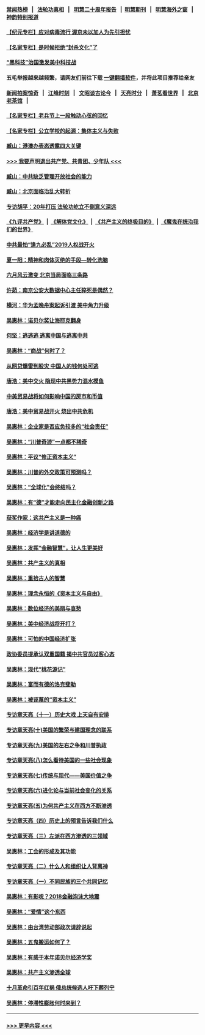 #### [禁闻热榜](热点新闻.md?=0)  &nbsp;&nbsp;|&nbsp;&nbsp; [法轮功真相](https://github.com/gfw-breaker/truth/blob/master/README.md?=0) &nbsp;&nbsp;|&nbsp;&nbsp; [明慧二十周年报告](https://github.com/gfw-breaker/mh-reports/blob/master/README.md?=0) &nbsp;&nbsp;|&nbsp;&nbsp;[明慧期刊](https://github.com/gfw-breaker/mh-qikan) &nbsp;&nbsp;|&nbsp;&nbsp; [明慧海外之窗](https://github.com/gfw-breaker/mh-news/blob/master/README.md?=0) &nbsp;&nbsp;|&nbsp;&nbsp; [神韵特别报道](https://github.com/gfw-breaker/mh-news/blob/master/shenyun.md?=0)
#### [【纪元专栏】应对病毒流行 渥京未以加人为先引担忧](../pages/nsc423/n11875714.md?t=02261931) 
#### [【名家专栏】是时候拒绝“封杀文化”了](../pages/nsc423/n11814093.md?t=02261931) 
#### [“黑科技”治国激发美中科技战](../pages/nsc423/n11638056.md?t=02261931) 
#### 五毛举报越来越频繁，请网友们前往下载 [一键翻墙软件](https://github.com/gfw-breaker/ssr-accounts)，并将此项目推荐给亲友
#### [新闻拍案惊奇](https://github.com/gfw-breaker/banned-news/blob/master/pages/link4.md) &nbsp;&nbsp;|&nbsp;&nbsp; [江峰时刻](https://github.com/gfw-breaker/banned-news/blob/master/pages/link4.md) &nbsp;&nbsp;|&nbsp;&nbsp; [文昭谈古论今](https://github.com/gfw-breaker/banned-news/blob/master/pages/link4.md) &nbsp;&nbsp;|&nbsp;&nbsp; [天亮时分](https://github.com/gfw-breaker/banned-news/blob/master/pages/link4.md) &nbsp;&nbsp;|&nbsp;&nbsp; [萧茗看世界](https://github.com/gfw-breaker/banned-news/blob/master/pages/link4.md) &nbsp;&nbsp;|&nbsp;&nbsp; [北京老茶馆](https://github.com/gfw-breaker/banned-news/blob/master/pages/link4.md) &nbsp;&nbsp;|&nbsp;&nbsp; 
#### [【名家专栏】老兵节上一段触动心弦的回忆](../pages/nsc423/n11646016.md?t=02261931) 
#### [【名家专栏】公立学校的起源：集体主义与失败](../pages/nsc423/n11601833.md?t=02261931) 
#### [臧山：港澳办表态透露四大关键](../pages/nsc423/n11421628.md?t=02261931) 
#### [>>> 我要声明退出共产党、共青团、少年队 <<<](https://github.com/begood0513/goodnews/blob/master/quit/letter.md) 
#### [臧山：中共缺乏管理开放社会的能力](../pages/nsc423/n11407457.md?t=02261931) 
#### [臧山：北京面临治乱大转折](../pages/nsc423/n11406895.md?t=02261931) 
#### [专访胡平：20年打压 法轮功屹立不倒意义深远](../pages/nsc423/n11398800.md?t=02261931) 
#### [《九评共产党》](https://github.com/begood0513/9ping.md/blob/master/README.md) &nbsp;|&nbsp; [《解体党文化》](../../../../jtdwh.md/blob/master/README.md)  &nbsp;|&nbsp; [《共产主义的终极目的》](../../../../gczydzjmd.md/blob/master/README.md) &nbsp;|&nbsp; [《魔鬼在统治我们的世界》](../../../../mgztzwmdsj.md/blob/master/README.md) 
#### [中共最怕“逢九必乱”2019人权战开火](../pages/nsc423/n11385248.md?t=02261931) 
#### [夏一阳：精神和肉体灭绝的手段—转化洗脑](../pages/nsc423/n11368250.md?t=02261931) 
#### [六月风云激变 北京当局面临三条路](../pages/nsc423/n11313668.md?t=02261931) 
#### [许茹：南京公安大数据中心主任猝死是偶然？](../pages/nsc423/n11064744.md?t=02261931) 
#### [横河：华为孟晚舟案起诉引渡 美中角力升级](../pages/nsc423/n11027230.md?t=02261931) 
#### [吴惠林：诺贝尔奖让海耶克翻身](../pages/nsc423/n10890049.md?t=02261931) 
#### [何坚：逃逃逃 逃离中国与逃离中共](../pages/nsc423/n10592891.md?t=02261931) 
#### [吴惠林：“商战”何时了？](../pages/nsc423/n10573558.md?t=02261931) 
#### [从网贷爆雷到股灾 中国人的钱何处可逃](../pages/nsc423/n10572800.md?t=02261931) 
#### [唐浩：美中交火 隐现中共黑势力混水摸鱼](../pages/nsc423/n10544040.md?t=02261931) 
#### [中美贸易战将如何影响中国的房市和币值](../pages/nsc423/n10543697.md?t=02261931) 
#### [唐浩：美中贸易战开火 烧出中共危机](../pages/nsc423/n10540126.md?t=02261931) 
#### [吴惠林：企业家是否应负较多的“社会责任”](../pages/nsc423/n10535022.md?t=02261931) 
#### [吴惠林：“川普奇迹”一点都不稀奇](../pages/nsc423/n10512808.md?t=02261931) 
#### [吴惠林：平议“修正资本主义”](../pages/nsc423/n10495724.md?t=02261931) 
#### [吴惠林：川普的外交政策可预测吗？](../pages/nsc423/n10462387.md?t=02261931) 
#### [吴惠林：“全球化”会终结吗？](../pages/nsc423/n10452838.md?t=02261931) 
#### [吴惠林：有“德”才能走向民主化金融创新之路](../pages/nsc423/n10432292.md?t=02261931) 
#### [获奖作家：这共产主义是一种癌](../pages/nsc423/n10431541.md?t=02261931) 
#### [吴惠林：经济学是讲道德的](../pages/nsc423/n10398014.md?t=02261931) 
#### [吴惠林：发挥“金融智慧”，让人生更美好](../pages/nsc423/n10375019.md?t=02261931) 
#### [吴惠林：共产主义的真相](../pages/nsc423/n10351394.md?t=02261931) 
#### [吴惠林：重拾古人的智慧](../pages/nsc423/n10337691.md?t=02261931) 
#### [吴惠林：理念永恒的《资本主义与自由》](../pages/nsc423/n10316274.md?t=02261931) 
#### [吴惠林：数位经济的美丽与哀愁](../pages/nsc423/n10292946.md?t=02261931) 
#### [吴惠林：美中经济战将开打？](../pages/nsc423/n10258825.md?t=02261931) 
#### [吴惠林：可怕的中国经济扩张](../pages/nsc423/n10219147.md?t=02261931) 
#### [政协委员提承认双重国籍 揭中共官员过客心态](../pages/nsc423/n10208809.md?t=02261931) 
#### [吴惠林：现代“桃花源记”](../pages/nsc423/n10185234.md?t=02261931) 
#### [吴惠林：富而有德的洛克斐勒](../pages/nsc423/n10142264.md?t=02261931) 
#### [吴惠林：被诬蔑的“资本主义”](../pages/nsc423/n10124816.md?t=02261931) 
#### [专访章天亮（十一）历史大戏 上天自有安排](../pages/nsc423/n10094905.md?t=02261931) 
#### [专访章天亮(十)美国的繁荣与建国理念的联系](../pages/nsc423/n10094899.md?t=02261931) 
#### [专访章天亮(九)美国的左右之争和川普执政](../pages/nsc423/n10094889.md?t=02261931) 
#### [专访章天亮(八)怎么看待美国的一些社会现象](../pages/nsc423/n10094857.md?t=02261931) 
#### [专访章天亮(七)传统与现代——美国价值之争](../pages/nsc423/n10093140.md?t=02261931) 
#### [专访章天亮(六)进化论与当前社会变化的关系](../pages/nsc423/n10092036.md?t=02261931) 
#### [专访章天亮(五)为何共产主义在西方不断渗透](../pages/nsc423/n10083620.md?t=02261931) 
#### [专访章天亮（四）历史上的预言告诉我们什么](../pages/nsc423/n10083606.md?t=02261931) 
#### [专访章天亮（三）左派在西方渗透的三领域](../pages/nsc423/n10081115.md?t=02261931) 
#### [吴惠林：工会的形成及其功能](../pages/nsc423/n10080633.md?t=02261931) 
#### [专访章天亮（二）什么人和组织让人背离神](../pages/nsc423/n10076637.md?t=02261931) 
#### [专访章天亮（一）不同民族的三个共同记忆](../pages/nsc423/n10074188.md?t=02261931) 
#### [吴惠林：有影呒？2018金融泡沫大地震](../pages/nsc423/n10040534.md?t=02261931) 
#### [吴惠林：“爱情”这个东西](../pages/nsc423/n10019423.md?t=02261931) 
#### [吴惠林：由台湾劳动部政次请辞说起](../pages/nsc423/n9979679.md?t=02261931) 
#### [吴惠林：五鬼搬运如何了？](../pages/nsc423/n9925338.md?t=02261931) 
#### [吴惠林：有感于本年诺贝尔经济学奖](../pages/nsc423/n9871883.md?t=02261931) 
#### [吴惠林：共产主义渗透全球](../pages/nsc423/n9812748.md?t=02261931) 
#### [十月革命引百年红祸 俄总统候选人吁下葬列宁](../pages/nsc423/n9810182.md?t=02261931) 
#### [吴惠林：停滞性膨胀何时来到？](../pages/nsc423/n9764136.md?t=02261931) 

----
#### [ >>> 更早内容 <<< ](../indexes/nsc423-earlier.md)
